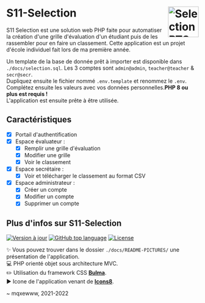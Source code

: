 # S11-Selection <img href="https://github.com/mqxewww/s11-selection" src="https://raw.githubusercontent.com/mqxewww/s11-selection/main/public/assets/images/icones8-favicon.png" width="80px" alt="Selection BTS logo" align="right">

S11 Selection est une solution web PHP faite pour automatiser la création d'une grille d'évaluation d'un étudiant puis de les rassembler pour en faire un classement. Cette application est un projet d'école individuel fait lors de ma première année.

Un template de la base de donnée prêt à importer est disponible dans `./docs/selection.sql`. Les 3 comptes sont `admin@admin`, `teacher@teacher` & `secr@secr`.\
Dupliquez ensuite le fichier nommé `.env.template` et renommez le `.env`. Complétez ensuite les valeurs avec vos données personnelles.**PHP 8 ou plus est requis !**\
L'application est ensuite prête à être utilisée.

## Caractéristiques

- [x] Portail d'authentification
- [x] Espace évaluateur :
  - [x] Remplir une grille d'évaluation
  - [x] Modifier une grille
  - [x] Voir le classement
- [x] Espace secrétaire :
  - [x] Voir et télécharger le classement au format CSV
- [x] Espace administrateur :
  - [x] Créer un compte
  - [x] Modifier un compte
  - [x] Supprimer un compte

## Plus d'infos sur S11-Selection

[![Version à jour](https://img.shields.io/badge/Version%20à%20jour-1.2.0-%37278AB?style=flat-square&logo=files&logoColor=white)](https://github.com/25thMaxouuu/s11-selection)
[![GitHub top language](https://img.shields.io/github/languages/top/mqxewww/s11-selection?style=flat-square&logo=php&logoColor=white)](https://github.com/JumpKingPlus/JumpKingPlus/search?l=php)
[![License](https://flat.badgen.net/github/license/mqxewww/s11-selection)](https://github.com/mqxewww/s11-selection/blob/master/LICENSE)

:sparkles: Vous pouvez trouver dans le dossier `./docs/README-PICTURES/` une présentation de l'application.\
:computer: PHP orienté objet sous architecture MVC.\
:pencil2: Utilisation du framework CSS **[Bulma](https://bulma.io/documentation/overview/start/)**.\
:arrow_forward: Icone de l'application venant de **[Icons8](https://icons8.com/icon/64044/grille)**.

~ mqxewww, 2021-2022
